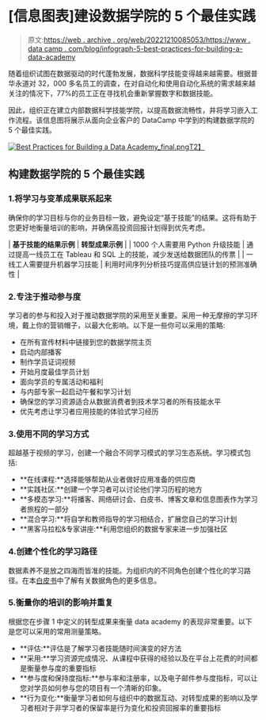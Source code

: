 # [信息图表]建设数据学院的 5 个最佳实践

> 原文:[https://web . archive . org/web/20221210085053/https://www . data camp . com/blog/infograph-5-best-practices-for-building-a-data-academy](https://web.archive.org/web/20221210085053/https://www.datacamp.com/blog/infographic-5-best-practices-for-building-a-data-academy)

随着组织试图在数据驱动的时代蓬勃发展，数据科学技能变得越来越需要。根据普华永道对 32，000 多名员工的调查，在对自动化和使用自动化系统的需求越来越关注的情况下，77%的员工正在寻找机会重新掌握数字和数据技能。

因此，组织正在建立内部数据科学技能学院，以提高数据流畅性，并将学习嵌入工作流程。该信息图将展示从面向企业客户的 DataCamp 中学到的构建数据学院的 5 个最佳实践。

[![Best Practices for Building a Data Academy_final.png](../Images/fbcb2343dd80d193970c7ca3345ed941.png)T2】](https://web.archive.org/web/20220930130817/https://res.cloudinary.com/dyd911kmh/image/upload/v1664354789/Marketing/Blog/Best_Practices_for_Building_a_Data_Academy_Final.pdf)

## 构建数据学院的 5 个最佳实践

### 1.将学习与变革成果联系起来

确保你的学习目标与你的业务目标一致，避免设定“基于技能”的结果。这将有助于您更好地衡量培训的影响，并确保高投资回报计划得到优先考虑。

| **基于技能的结果示例** | **转型成果示例** |
| 1000 个人需要用 Python 升级技能 | 通过提高一线员工在 Tableau 和 SQL 上的技能，减少发送给数据团队的传票 |
| 一线工人需要提升机器学习技能 | 利用时间序列分析技巧提高供应链计划的预测准确性 |

### 2.专注于推动参与度

学习者的参与和投入对于推动数据学院的采用至关重要。采用一种无摩擦的学习环境，戴上你的营销帽子，以最大化影响。以下是一些你可以采用的策略:

*   在所有宣传材料中链接到您的数据学院主页
*   启动内部播客
*   制作学员证词视频
*   开始月度最佳学员计划
*   面向学员的专属活动和福利
*   与内部专家一起启动午餐和学习计划
*   确保您的学习资源适合从数据消费者到技术学习者的所有技能水平
*   优先考虑让学习者应用技能的体验式学习经历

### 3.使用不同的学习方式

超越基于视频的学习，创建一个融合不同学习模式的学习生态系统。学习模式包括:

*   **在线课程:**选择能够帮助从业者做好应用准备的供应商
*   **实践社区:**创建一个学习者可以讨论他们学习历程的地方
*   **多模态学习:**将播客、网络研讨会、白皮书、博客文章和信息图表作为学习者旅程的一部分
*   **混合学习:**将自学和教师指导的学习相结合，扩展您自己的学习计划
*   **黑客马拉松&专家讲座:**利用您组织的数据专家来进一步加强社区

### 4.创建个性化的学习路径

数据素养不是放之四海而皆准的技能。为组织内的不同角色创建个性化的学习路径。在本[白皮书](https://web.archive.org/web/20220930130817/https://www.datacamp.com/resources/whitepapers/l-and-d-guide-to-data-literacy)中了解有关数据角色的更多信息。

### 5.衡量你的培训的影响并重复

根据您在步骤 1 中定义的转型成果来衡量 data academy 的表现非常重要。以下是您可以采用的常用测量策略。

*   **评估:**评估是了解学习者技能随时间演变的好方法
*   **采用:**学习资源完成情况、从课程中获得的经验以及在平台上花费的时间都是衡量参与度的重要指标
*   **参与度和保持度指标:**参与率和注册率，以及电子邮件参与度指标，可以让您对学员如何参与您的项目有一个清晰的印象。
*   **行为变化:**衡量学习者如何与组织中的数据互动、对转型成果的影响以及学习者相对于非学习者的保留率是行为变化和投资回报率的重要指标